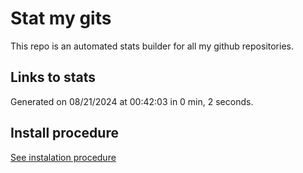 # Stat my gits

This repo is an automated stats builder for all my github repositories.

## Links to stats


Generated on 08/21/2024 at 00:42:03 in 0 min, 2 seconds.

## Install procedure

[See instalation procedure](./src/install.md)
